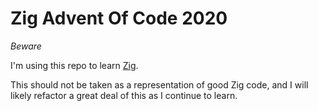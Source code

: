 # Zig Advent Of Code 2020

*Beware*

I'm using this repo to learn [Zig](https://github.com/ziglang/zig).

This should not be taken as a representation of good Zig code, and I will likely refactor a great deal of this as I continue to learn.
